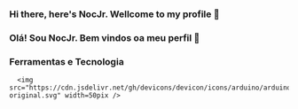 ### Hi there, here's NocJr. Wellcome to my profile 👋 
### Olá! Sou NocJr. Bem vindos oa meu perfil 👋 
###
###


          
<!--
**NocJr/Nocjr** is a ✨ _special_ ✨ repository because its `README.md` (this file) appears on your GitHub profile.

Here are some ideas to get you started:

- 🔭 I’m currently working on ...
- 🌱 I’m currently learning ...
- 👯 I’m looking to collaborate on ...
- 🤔 I’m looking for help with ...
- 💬 Ask me about ...
- 📫 How to reach me: ...
- 😄 Pronouns: ...
- ⚡ Fun fact: ...
-->


### Ferramentas e Tecnologia

<div sytle="display:inline">

      <img src="https://cdn.jsdelivr.net/gh/devicons/devicon/icons/arduino/arduino-original.svg" width=50pix />
      
          
         
</div>
